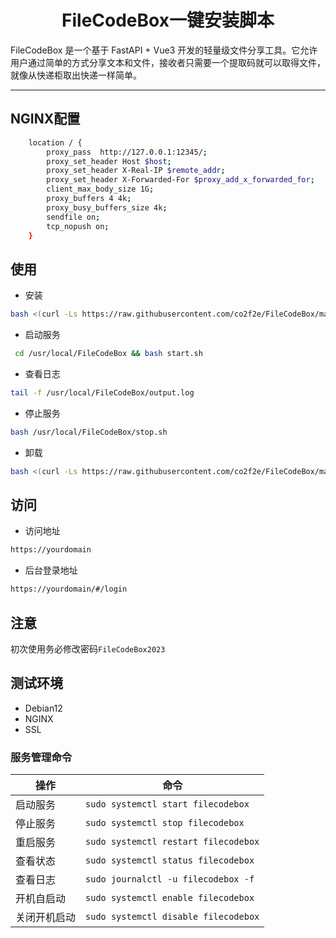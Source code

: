 <h1 align="center">
  FileCodeBox一键安装脚本
</h1>
FileCodeBox 是一个基于 FastAPI + Vue3 开发的轻量级文件分享工具。它允许用户通过简单的方式分享文本和文件，接收者只需要一个提取码就可以取得文件，就像从快递柜取出快递一样简单。

<hr>

## NGINX配置
```bash
    location / {
        proxy_pass  http://127.0.0.1:12345/;
        proxy_set_header Host $host;
        proxy_set_header X-Real-IP $remote_addr;
        proxy_set_header X-Forwarded-For $proxy_add_x_forwarded_for;
        client_max_body_size 1G; 
        proxy_buffers 4 4k; 
        proxy_busy_buffers_size 4k; 
        sendfile on;
        tcp_nopush on; 
    }
```
## 使用
* 安装
```bash
bash <(curl -Ls https://raw.githubusercontent.com/co2f2e/FileCodeBox/main/bash/install.sh)
```
* 启动服务
```bash
 cd /usr/local/FileCodeBox && bash start.sh
```
* 查看日志
```bash
tail -f /usr/local/FileCodeBox/output.log
```
* 停止服务
```bash
bash /usr/local/FileCodeBox/stop.sh
```
* 卸载
```bash
bash <(curl -Ls https://raw.githubusercontent.com/co2f2e/FileCodeBox/main/bash/uninstall.sh)
```
## 访问
* 访问地址
```bash
https://yourdomain
```
* 后台登录地址
```bash
https://yourdomain/#/login
```
## 注意
初次使用务必修改密码`FileCodeBox2023`
## 测试环境
* Debian12
* NGINX
* SSL

### 服务管理命令
| 操作         | 命令                                                        |
|--------------|-------------------------------------------------------------|
| 启动服务     | ```sudo systemctl start filecodebox```                      |
| 停止服务     | ```sudo systemctl stop filecodebox```                       |
| 重启服务     | ```sudo systemctl restart filecodebox```                    |
| 查看状态     | ```sudo systemctl status filecodebox```                     |
| 查看日志     | ```sudo journalctl -u filecodebox -f```                     |
| 开机自启动   | ```sudo systemctl enable filecodebox```                     |
| 关闭开机启动 | ```sudo systemctl disable filecodebox```                    |
